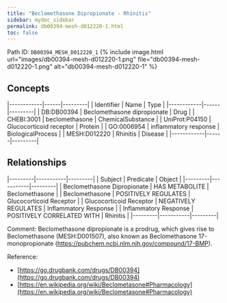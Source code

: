 ```yaml
---
title: "Beclomethasone Dipropionate - Rhinitis"
sidebar: mydoc_sidebar
permalink: db00394-mesh-d012220-1.html
toc: false 
---
```



Path ID: `DB00394_MESH_D012220_1`
{% include image.html url="images/db00394-mesh-d012220-1.png" file="db00394-mesh-d012220-1.png" alt="db00394-mesh-d012220-1" %}

## Concepts

|------------|------|---------|
| Identifier | Name | Type    |
|------------|------|---------|
| DB:DB00394 | Beclomethasone dipropionate | Drug |
| CHEBI:3001 | beclomethasone | ChemicalSubstance |
| UniProt:P04150 | Glucocorticoid receptor | Protein |
| GO:0006954 | inflammatory response | BiologicalProcess |
| MESH:D012220 | Rhinitis | Disease |
|------------|------|---------|

## Relationships

|---------|-----------|---------|
| Subject | Predicate | Object  |
|---------|-----------|---------|
| Beclomethasone Dipropionate | HAS METABOLITE | Beclomethasone |
| Beclomethasone | POSITIVELY REGULATES | Glucocorticoid Receptor |
| Glucocorticoid Receptor | NEGATIVELY REGULATES | Inflammatory Response |
| Inflammatory Response | POSITIVELY CORRELATED WITH | Rhinitis |
|---------|-----------|---------|

Comment: Beclomethasone dipropionate is a prodrug, which gives rise to Beclomethasone (MESH:D001507), also known as Beclomethasone 17-monopropionate (https://pubchem.ncbi.nlm.nih.gov/compound/17-BMP).

Reference: 
  - [https://go.drugbank.com/drugs/DB00394](https://go.drugbank.com/drugs/DB00394)
  - [https://en.wikipedia.org/wiki/Beclometasone#Pharmacology](https://en.wikipedia.org/wiki/Beclometasone#Pharmacology)
